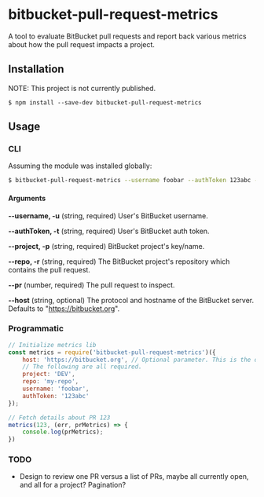 # bitbucket-pull-request-metrics

A tool to evaluate BitBucket pull requests and report back various metrics about
how the pull request impacts a project.

## Installation

NOTE: This project is not currently published.

`$ npm install --save-dev bitbucket-pull-request-metrics`

## Usage

### CLI

Assuming the module was installed globally:

```bash
$ bitbucket-pull-request-metrics --username foobar --authToken 123abc --project DEV --repo my-repo --pr 123
```

#### Arguments

**--username, -u** (string, required)
User's BitBucket username.

**--authToken, -t** (string, required)
User's BitBucket auth token.

**--project, -p** (string, required)
BitBucket project's key/name.

**--repo, -r** (string, required)
The BitBucket project's repository which contains the pull request.

**--pr** (number, required)
The pull request to inspect.

**--host** (string, optional)
The protocol and hostname of the BitBucket server. Defaults to "https://bitbucket.org".

### Programmatic

```javascript
// Initialize metrics lib
const metrics = require('bitbucket-pull-request-metrics')({
    host: 'https://bitbucket.org', // Optional parameter. This is the default.
    // The following are all required.
    project: 'DEV',
    repo: 'my-repo',
    username: 'foobar',
    authToken: '123abc'
});

// Fetch details about PR 123
metrics(123, (err, prMetrics) => {
    console.log(prMetrics);
})
```

### TODO
- Design to review one PR versus a list of PRs, maybe all currently open, and
all for a project? Pagination?
